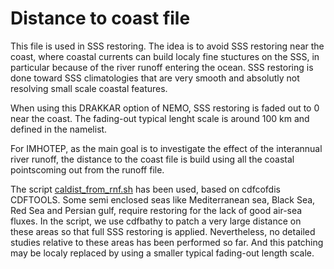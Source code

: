 # Distance to coast file
This file is used in SSS restoring. The idea is to avoid SSS restoring near the coast, where coastal
currents can build localy fine stuctures on the SSS, in particular because of the river runoff entering
the ocean. SSS restoring is done toward SSS climatologies that are very smooth and absolutly not 
resolving small scale coastal features.  

When using this DRAKKAR option of NEMO, SSS restoring is faded out to 0 near the coast. The fading-out 
typical lenght scale is around 100 km and defined in the namelist.

For IMHOTEP, as the main goal is to investigate the effect of the interannual river runoff, the 
distance to the coast file is build using all the coastal pointscoming out from the runoff file.

The script [caldist_from_rnf.sh](./caldist_from_rnf.sh) has been used, based on cdfcofdis CDFTOOLS. 
Some semi enclosed seas like Mediterranean sea, Black Sea, Red Sea and Persian gulf, require restoring
for the lack of good air-sea fluxes.  In the script, we use cdfbathy to patch  a very large distance 
on these areas so that full SSS restoring is applied. Nevertheless, no detailed studies relative 
to these areas has been performed so far. And this patching may be localy replaced by using a smaller
typical fading-out length scale.

